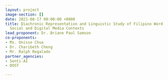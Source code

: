 ```yaml
---
layout: project
image-section: []
date: 2021-08-17 00:00:00 +0800
title: Diachronic Representation and Linguistic Study of Filipino Word Senses Across
  Social and Digital Media Contexts
lead_proponent: Dr. Briane Paul Samson
co-proponents:
- Ms. Unisse Chua
- Dr. Charibeth Cheng
- Mr. Ralph Regalado
partner_agencies:
- Senti-AI
- DOST

---
```

